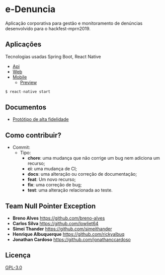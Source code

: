 # e-Denuncia

Aplicação corporativa para gestão e monitoramento de denúncias desenvolvido para o hackfest-mprn2019.

## Aplicações

Tecnologias usadas Spring Boot, React Native

- [Api](https://github.com/jonathanccardoso/e-denuncia/tree/master/app)
- [Web](https://github.com/jonathanccardoso/e-denuncia/tree/master/web)
- [Mobile](https://github.com/jonathanccardoso/e-denuncia/tree/master/npe)
	- [Preview](https://snack.expo.io/@jonathan-moura/iae-react?session_id=snack-session-yIauKRVvZ)

```javascript
$ react-native start
```

## Documentos

- [Protótipo de alta fidelidade](https://xd.adobe.com/view/acdacde9-64ed-4cf8-7ebf-5a561cca9aaf-daeb/)

## Como contribuir?

- Commit:
  - Tipo:
    - **chore**: uma mudança que não corrige um bug nem adiciona um recurso;
    - **ci**: uma mudança de CI;
    - **docs**: uma alteração ou correção de documentação;
    - **feat**: Um novo recurso;
    - **fix**: uma correção de bug;
    - **test**: uma alteração relacionada ao teste.

## Team Null Pointer Exception

- **Breno Alves** <https://github.com/breno-alves>
- **Carlos Silva** <https://github.com/lowliet64>
- **Simei Thander** <https://github.com/simeithander>
- **Henrique Albuquerque** <https://github.com/rickyalbuq>
- **Jonathan Cardoso** <https://github.com/jonathanccardoso>

## Licença

[GPL-3.0](https://github.com/jonathanccardoso/npe-2019/blob/master/LICENSE)
